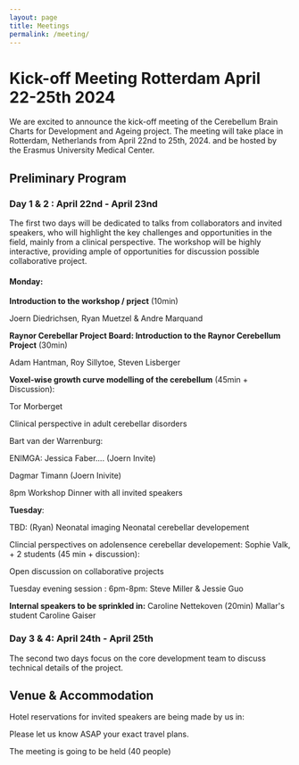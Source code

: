 ```yaml
---
layout: page
title: Meetings
permalink: /meeting/
---
```


# Kick-off Meeting Rotterdam April 22-25th 2024

We are excited to announce the kick-off meeting of the Cerebellum Brain Charts for Development and Ageing project. The meeting will take place in Rotterdam, Netherlands from April 22nd to 25th, 2024. and be hosted by the Erasmus University Medical Center.

## Preliminary Program

### Day 1 & 2 : April 22nd - April 23nd
The first two days will be dedicated to talks from collaborators and invited speakers, who will highlight the key challenges and opportunities in the field, mainly from a clinical perspective. The workshop will be highly interactive, providing ample of opportunities for discussion possible collaborative project.


#### Monday: 

**Introduction to the workshop / prject** (10min) 

Joern Diedrichsen, Ryan Muetzel & Andre Marquand

**Raynor Cerebellar Project Board: Introduction to the Raynor Cerebellum Project** (30min)

Adam Hantman, Roy Sillytoe, Steven Lisberger

**Voxel-wise growth curve modelling of the cerebellum** (45min + Discussion): 

Tor Morberget


Clinical perspective in adult cerebellar disorders 

Bart van der Warrenburg: 

ENIMGA: Jessica Faber.... (Joern Invite)

Dagmar Timann (Joern Inivite) 

8pm 
Workshop Dinner with all invited speakers

**Tuesday**:

TBD: (Ryan)
Neonatal imaging 
Neonatal cerebellar developement

Clincial perspectives on adolensence cerebellar developement: 
Sophie Valk, + 2 students (45 min + discussion):  

Open discussion on collaborative projects 



Tuesday evening session : 
6pm-8pm: Steve Miller & Jessie Guo  


**Internal speakers to be sprinkled in:** 
Caroline Nettekoven (20min)
Mallar's student <??> 
Caroline Gaiser 




### Day 3 & 4: April 24th - April 25th
The second two days focus on the core development team to discuss technical details of the project.

## Venue & Accommodation
Hotel reservations for invited speakers are being made by us in:

Please let us know ASAP your exact travel plans. 


The meeting is going to be held (40 people)
<DIRECTIONS> 



